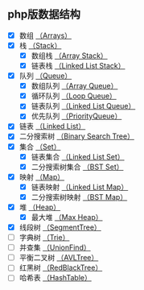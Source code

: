 ## php版数据结构

- [x] 数组 [（Arrays）](https://github.com/xushuhui/Data-Structures/tree/master/Arrays)
- [x] 栈 [（Stack）](https://github.com/xushuhui/Data-Structures/tree/master/Stack)
    - [x] 数组栈 [（Array Stack）](https://github.com/xushuhui/Data-Structures/tree/master/Stack/ArrayStack.php)
    - [x] 链表栈 [（Linked List Stack）](https://github.com/xushuhui/Data-Structures/tree/master/Stack/LinkedListStack.php)
- [x] 队列 [（Queue）](https://github.com/xushuhui/Data-Structures/tree/master/Queue)
    - [x] 数组队列 [（Array Queue）](https://github.com/xushuhui/Data-Structures/tree/master/Queue/ArrayQueue.php)
    - [x] 循环队列 [（Loop Queue）](https://github.com/xushuhui/Data-Structures/tree/master/Queue/LoopQueue.php)
    - [x] 链表队列 [（Linked List Queue）](https://github.com/xushuhui/Data-Structures/tree/master/Queue/LinkedListQueue.php)
    - [x] 优先队列 [（PriorityQueue）](https://github.com/xushuhui/Data-Structures/tree/master/Queue/PriorityQueue.php)
- [x] 链表 [（Linked List）](https://github.com/xushuhui/Data-Structures/tree/master/LinkedList)
- [x] 二分搜索树 [（Binary Search Tree）](https://github.com/xushuhui/Data-Structures/tree/master/BinarySearchTree)
- [x] 集合 [（Set）](https://github.com/xushuhui/Data-Structures/tree/master/Set)
    - [x] 链表集合 [（Linked List Set）](https://github.com/xushuhui/Data-Structures/tree/master/Set/LinkedListSet.php)
    - [x] 二分搜索树集合 [（BST Set）](https://github.com/xushuhui/Data-Structures/tree/master/Set/BSTSet.php)
- [x] 映射 [（Map）](https://github.com/xushuhui/Data-Structures/tree/master/Map)
    - [x] 链表映射 [（Linked List Map）](https://github.com/xushuhui/Data-Structures/tree/master/Map/LinkedListMap.php)
    - [x] 二分搜索树映射 [（BST Map）](https://github.com/xushuhui/Data-Structures/tree/master/Map/BSTMap.php)
- [x] 堆 [（Heap）](https://github.com/xushuhui/Data-Structures/tree/master/Heap)
    - [x] 最大堆 [（Max Heap）](https://github.com/xushuhui/Data-Structures/tree/master/Map/MaxHeap.php)
- [x] 线段树 [（SegmentTree）](https://github.com/xushuhui/Data-Structures/tree/master/SegmentTree)
- [ ] 字典树 [（Trie）](https://github.com/xushuhui/Data-Structures/tree/master/Trie)
- [ ] 并查集 [（UnionFind）](https://github.com/xushuhui/Data-Structures/tree/master/UnionFind)
- [ ] 平衡二叉树 [（AVLTree）](https://github.com/xushuhui/Data-Structures/tree/master/AVLTree)
- [ ] 红黑树 [（RedBlackTree）](https://github.com/xushuhui/Data-Structures/tree/master/RedBlackTree)
- [ ] 哈希表 [（HashTable）](https://github.com/xushuhui/Data-Structures/tree/master/HashTable)
